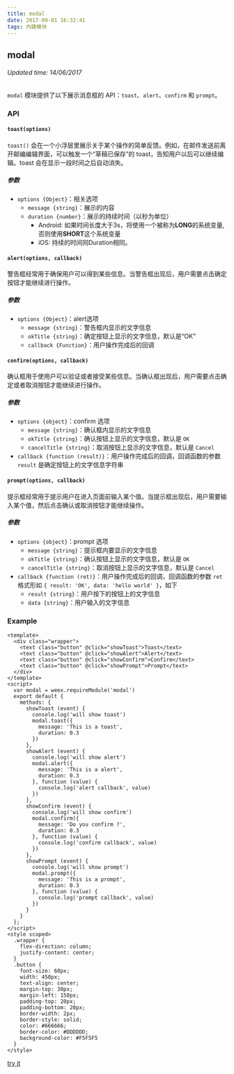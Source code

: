 ```yaml
---
title: modal
date: 2017-09-01 16:32:41
tags: 内建模块
---
```


## modal
###### Updated time: 14/06/2017
`modal` 模块提供了以下展示消息框的 API：`toast`、`alert`、`confirm` 和 `prompt`。

### API
#### `toast(options)`
`toast()` 会在一个小浮层里展示关于某个操作的简单反馈。例如，在邮件发送前离开邮编编辑界面，可以触发一个“草稿已保存”的 toast，告知用户以后可以继续编辑。toast 会在显示一段时间之后自动消失。

##### 参数
* `options {Object}`：相关选项
  * `message {string}`：展示的内容
  * `duration {number}`：展示的持续时间（以秒为单位）
    * Android: 如果时间长度大于3s，将使用一个被称为**LONG**的系统变量, 否则使用**SHORT**这个系统变量
    * iOS: 持续的时间同Duration相同。

#### `alert(options, callback)`
警告框经常用于确保用户可以得到某些信息。当警告框出现后，用户需要点击确定按钮才能继续进行操作。

##### 参数
* `options {Object}`：alert选项
  * `message {string}`：警告框内显示的文字信息
  * `okTitle {string}`：确定按钮上显示的文字信息，默认是“OK”
  * `callback {Function}`：用户操作完成后的回调

#### `confirm(options, callback)`
确认框用于使用户可以验证或者接受某些信息。当确认框出现后，用户需要点击确定或者取消按钮才能继续进行操作。

##### 参数
* `options {object}`：confirm 选项
  * `message {string}`：确认框内显示的文字信息
  * `okTitle {string}`：确认按钮上显示的文字信息，默认是 `OK`
  * `cancelTitle {string}`：取消按钮上显示的文字信息，默认是 `Cancel`
* `callback {function (result)}`：用户操作完成后的回调，回调函数的参数 `result` 是确定按钮上的文字信息字符串

#### `prompt(options, callback)`
提示框经常用于提示用户在进入页面前输入某个值。当提示框出现后，用户需要输入某个值，然后点击确认或取消按钮才能继续操作。

##### 参数
* `options {object}`：prompt 选项
  * `message {string}`：提示框内要显示的文字信息
  * `okTitle {string}`：确认按钮上显示的文字信息，默认是 `OK`
  * `cancelTitle {string}`：取消按钮上显示的文字信息，默认是 `Cancel`
* `callback {function (ret)}`：用户操作完成后的回调，回调函数的参数 `ret` 格式形如 `{ result: 'OK', data: 'hello world' }`，如下
  * `result {string}`：用户按下的按钮上的文字信息
  * `data {string}`：用户输入的文字信息

### Example
```
<template>
  <div class="wrapper">
    <text class="button" @click="showToast">Toast</text>
    <text class="button" @click="showAlert">Alert</text>
    <text class="button" @click="showConfirm">Confirm</text>
    <text class="button" @click="showPrompt">Prompt</text>
  </div>
</template>
<script>
  var modal = weex.requireModule('modal')
  export default {
    methods: {
      showToast (event) {
        console.log('will show toast')
        modal.toast({
          message: 'This is a toast',
          duration: 0.3
        })
      },
      showAlert (event) {
        console.log('will show alert')
        modal.alert({
          message: 'This is a alert',
          duration: 0.3
        }, function (value) {
          console.log('alert callback', value)
        })
      },
      showConfirm (event) {
        console.log('will show confirm')
        modal.confirm({
          message: 'Do you confirm ?',
          duration: 0.3
        }, function (value) {
          console.log('confirm callback', value)
        })
      },
      showPrompt (event) {
        console.log('will show prompt')
        modal.prompt({
          message: 'This is a prompt',
          duration: 0.3
        }, function (value) {
          console.log('prompt callback', value)
        })
      }
    }
  };
</script>
<style scoped>
  .wrapper {
    flex-direction: column;
    justify-content: center;
  }
  .button {
    font-size: 60px;
    width: 450px;
    text-align: center;
    margin-top: 30px;
    margin-left: 150px;
    padding-top: 20px;
    padding-bottom: 20px;
    border-width: 2px;
    border-style: solid;
    color: #666666;
    border-color: #DDDDDD;
    background-color: #F5F5F5
  }
</style>
```
[try it](http://dotwe.org/vue/a7dddfb24edb72be947fc4eec3803f1d)